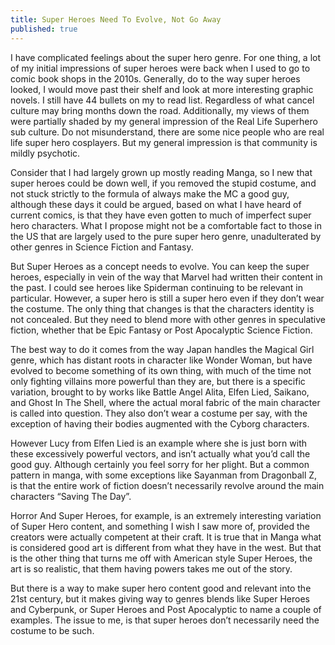 ```yaml
---
title: Super Heroes Need To Evolve, Not Go Away
published: true
---
```

I have complicated feelings about the super hero genre. For one thing, a lot of my initial impressions of super heroes were back when I used to go to comic book shops in the 2010s. Generally, do to the way super heroes looked, I would move past their shelf and look at more interesting graphic novels. I still have 44 bullets on my to read list. Regardless of what cancel culture may bring months down the road. Additionally, my views of them were partially shaded by my general impression of the Real Life Superhero sub culture. Do not misunderstand, there are some nice people who are real life super hero cosplayers. But my general impression is that community is mildly psychotic.

Consider that I had largely grown up mostly reading Manga, so I new that super heroes could be down well, if you removed the stupid costume, and not stuck strictly to the formula of always make the MC a good guy, although these days it could be argued, based on what I have heard of current comics, is that they have even gotten to much of imperfect super hero characters. What I propose might not be a comfortable fact to those in the US that are largely used to the pure super hero genre, unadulterated by other genres in Science Fiction and Fantasy.

But Super Heroes as a concept needs to evolve. You can keep the super heroes, especially in vein of the way that Marvel had written their content in the past. I could see heroes like Spiderman continuing to be relevant in particular. However, a super hero is still a super hero even if they don’t wear the costume. The only thing that changes is that the characters identity is not concealed. But they need to blend more with other genres in speculative fiction, whether that be Epic Fantasy or Post Apocalyptic Science Fiction.

The best way to do it comes from the way Japan handles the Magical Girl genre, which has distant roots in character like Wonder Woman, but have evolved to become something of its own thing, with much of the time not only fighting villains more powerful than they are, but there is a specific variation, brought to by works like Battle Angel Alita, Elfen Lied, Saikano, and Ghost In The Shell, where the actual moral fabric of the main character is called into question. They also don’t wear a costume per say, with the exception of having their bodies augmented with the Cyborg characters.

However Lucy from Elfen Lied is an example where she is just born with these excessively powerful vectors, and isn’t actually what you’d call the good guy. Although certainly you feel sorry for her plight. But a common pattern in manga, with some exceptions like Sayanman from Dragonball Z, is that the entire work of fiction doesn’t necessarily revolve around the main characters “Saving The Day”.

Horror And Super Heroes, for example, is an extremely interesting variation of Super Hero content, and something I wish I saw more of, provided the creators were actually competent at their craft. It is true that in Manga what is considered good art is different from what they have in the west. But that is the other thing that turns me off with American style Super Heroes, the art is so realistic, that them having powers takes me out of the story.

But there is a way to make super hero content good and relevant into the 21st century, but it makes giving way to genres blends like Super Heroes and Cyberpunk, or Super Heroes and Post Apocalyptic to name a couple of examples. The issue to me, is that super heroes don’t necessarily need the costume to be such.

